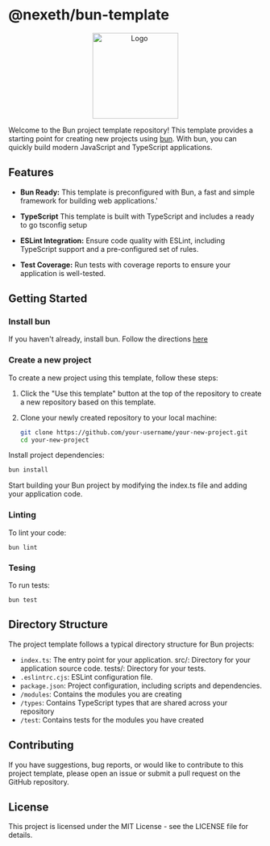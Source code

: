 # @nexeth/bun-template

<p align="center">
  <a href="https://bun.sh"><img src="https://user-images.githubusercontent.com/709451/182802334-d9c42afe-f35d-4a7b-86ea-9985f73f20c3.png" alt="Logo" height=170></a>
</p>


Welcome to the Bun project template repository! This template provides a starting point for creating new projects using [bun](https://bun.sh/). With bun, you can quickly build modern JavaScript and TypeScript applications.

## Features

- **Bun Ready:** This template is preconfigured with Bun, a fast and simple framework for building web applications.'

- **TypeScript** This template is built with TypeScript and includes a ready to go tsconfig setup

- **ESLint Integration:** Ensure code quality with ESLint, including TypeScript support and a pre-configured set of rules.

- **Test Coverage:** Run tests with coverage reports to ensure your application is well-tested.

## Getting Started

### Install bun

If you haven't already, install bun. Follow the directions [here](https://github.com/oven-sh/bun)

### Create a new project

To create a new project using this template, follow these steps:

1. Click the "Use this template" button at the top of the repository to create a new repository based on this template.

2. Clone your newly created repository to your local machine:

   ```bash
   git clone https://github.com/your-username/your-new-project.git
   cd your-new-project
   ```

Install project dependencies:

```bash
bun install
```

Start building your Bun project by modifying the index.ts file and adding your application code.

### Linting

To lint your code:
```
bun lint
```

### Tesing

To run tests:
```
bun test
```


## Directory Structure
The project template follows a typical directory structure for Bun projects:

- `index.ts`: The entry point for your application.
src/: Directory for your application source code.
tests/: Directory for your tests.
- `.eslintrc.cjs`: ESLint configuration file.
- `package.json`: Project configuration, including scripts and dependencies.
- `/modules`: Contains the modules you are creating
- `/types`: Contains TypeScript types that are shared across your repository
- `/test`: Contains tests for the modules you have created


## Contributing
If you have suggestions, bug reports, or would like to contribute to this project template, please open an issue or submit a pull request on the GitHub repository.

## License
This project is licensed under the MIT License - see the LICENSE file for details.

